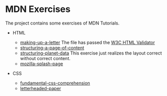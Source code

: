 # MDN Exercises

The project contains some exercises of MDN Tutorials.

- HTML

  - [making-up-a-letter](https://developer.mozilla.org/zh-CN/docs/Learn/HTML/Introduction_to_HTML/Marking_up_a_letter)
    The file has passed the [W3C HTML Validator](https://validator.w3.org/)
  - [structuring-a-page-of-content](https://developer.mozilla.org/zh-CN/docs/Learn/HTML/Introduction_to_HTML/Structuring_a_page_of_content)
  - [structuring-planet-data](https://developer.mozilla.org/zh-CN/docs/Learn/HTML/Tables/Structuring_planet_data)
    This exercise just realizes the layout correct without correct content.
  - [mozilla-splash-page](https://developer.mozilla.org/zh-CN/docs/Learn/HTML/Multimedia_and_embedding/Mozilla_splash_page)

- CSS
  - [fundamental-css-comprehension](https://developer.mozilla.org/zh-CN/docs/Learn/CSS/Building_blocks/Fundamental_CSS_comprehension)
  - [letterheaded-paper](https://developer.mozilla.org/zh-CN/docs/Learn/CSS/Building_blocks/Creating_fancy_letterheaded_paper)
